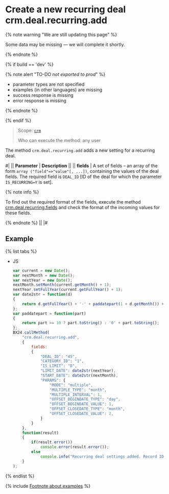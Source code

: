 # Create a new recurring deal crm.deal.recurring.add

{% note warning "We are still updating this page" %}

Some data may be missing — we will complete it shortly.

{% endnote %}

{% if build == 'dev' %}

{% note alert "TO-DO _not exported to prod_" %}

- parameter types are not specified
- examples (in other languages) are missing
- success response is missing
- error response is missing

{% endnote %}

{% endif %}

> Scope: [`crm`](../../../scopes/permissions.md)
>
> Who can execute the method: any user

The method `crm.deal.recurring.add` adds a new setting for a recurring deal.

#|
|| **Parameter** | **Description** ||
|| **fields** | A set of fields – an array of the form `array ("field"=>"value"[, ...])`, containing the values of the deal fields. The required field is `DEAL_ID` [ID of the deal for which the parameter `IS_RECURRING=Y` is set]. 

{% note info %}

To find out the required format of the fields, execute the method [crm.deal.recurring.fields](./crm-deal-recurring-fields.md) and check the format of the incoming values for these fields.

{% endnote %}
||
|#

## Example

{% list tabs %}

- JS

    ```js
    var current = new Date();
    var nextMonth = new Date();
    var nextYear = new Date();
    nextMonth.setMonth(current.getMonth() + 1);
    nextYear.setFullYear(current.getFullYear() + 1);
    var date2str = function(d)
    {
        return d.getFullYear() + '-' + paddatepart(1 + d.getMonth()) + '-' + paddatepart(d.getDate()) + 'T' + paddatepart(d.getHours()) + ':' + paddatepart(d.getMinutes()) + ':' + paddatepart(d.getSeconds()) + '+02:00';
    };
    var paddatepart = function(part)
    {
        return part >= 10 ? part.toString() : '0' + part.toString();
    };
    BX24.callMethod(
        "crm.deal.recurring.add",
        {
            fields:
            {
                "DEAL_ID": "45",
                "CATEGORY_ID": "1",
                "IS_LIMIT": "D",
                "LIMIT_DATE": date2str(nextYear),
                "START_DATE": date2str(nextMonth),
                "PARAMS": {
                    "MODE": "multiple",
                    "MULTIPLE_TYPE": "month",
                    "MULTIPLE_INTERVAL": 1,
                    "OFFSET_BEGINDATE_TYPE": "day",
                    "OFFSET_BEGINDATE_VALUE": 1,
                    "OFFSET_CLOSEDATE_TYPE": "month",
                    "OFFSET_CLOSEDATE_VALUE": 2,
                }
            }
        },
        function(result)
        {
            if(result.error())
                console.error(result.error());
            else
                console.info("Recurring deal settings added. Record ID - " + result.data());
        }
    );
    ```

{% endlist %}

{% include [Footnote about examples](../../../../_includes/examples.md) %}